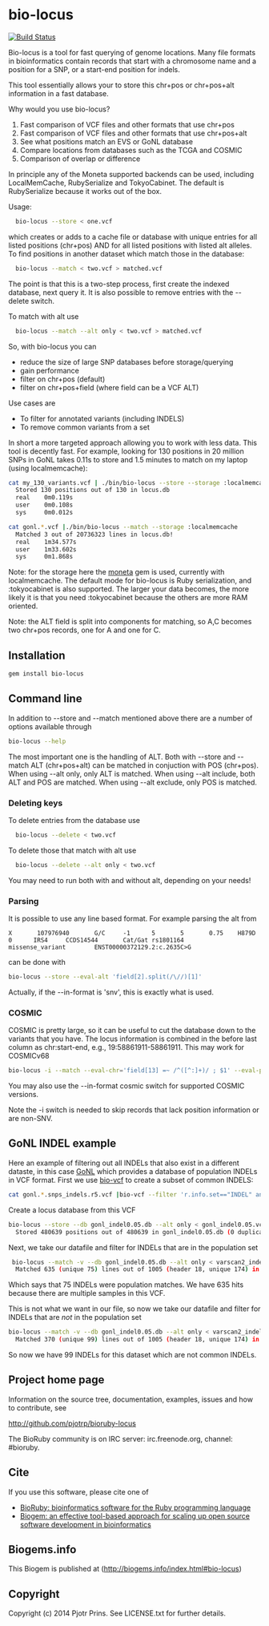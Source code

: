 # bio-locus

[![Build Status](https://secure.travis-ci.org/pjotrp/bioruby-locus.png)](http://travis-ci.org/pjotrp/bioruby-locus)

Bio-locus is a tool for fast querying of genome locations. Many file
formats in bioinformatics contain records that start with a chromosome
name and a position for a SNP, or a start-end position for indels.

This tool essentially allows your to store this chr+pos or chr+pos+alt
information in a fast database.

Why would you use bio-locus?

1. Fast comparison of VCF files and other formats that use chr+pos
2. Fast comparison of VCF files and other formats that use chr+pos+alt
3. See what positions match an EVS or GoNL database
4. Compare locations from databases such as the TCGA and COSMIC
5. Comparison of overlap or difference

In principle any of the Moneta supported backends can be used,
including LocalMemCache, RubySerialize and TokyoCabinet. The default
is RubySerialize because it works out of the box.

Usage: 

```sh
  bio-locus --store < one.vcf 
```

which creates or adds to a cache file or database with unique entries
for all listed positions (chr+pos) AND for all listed positions with
listed alt alleles. To find positions in another dataset which match
those in the database:

```sh
  bio-locus --match < two.vcf > matched.vcf
```

The point is that this is a two-step process, first create the
indexed database, next query it. It is also possible to remove entries
with the --delete switch.

To match with alt use

```sh
  bio-locus --match --alt only < two.vcf > matched.vcf
```

So, with bio-locus you can

* reduce the size of large SNP databases before storage/querying
* gain performance
* filter on chr+pos (default)
* filter on chr+pos+field (where field can be a VCF ALT)

Use cases are 

* To filter for annotated variants (including INDELS)
* To remove common variants from a set

In short a more targeted approach allowing you to work with less data. This
tool is decently fast. For example, looking for 130 positions in 20 million
SNPs in GoNL takes 0.11s to store and 1.5 minutes to match on my laptop (using
localmemcache):

```sh
cat my_130_variants.vcf | ./bin/bio-locus --store --storage :localmemcache
  Stored 130 positions out of 130 in locus.db
  real    0m0.119s
  user    0m0.108s
  sys     0m0.012s

cat gonl.*.vcf |./bin/bio-locus --match --storage :localmemcache
  Matched 3 out of 20736323 lines in locus.db!
  real    1m34.577s
  user    1m33.602s
  sys     0m1.868s
```

Note: for the storage here the
[moneta](https://github.com/minad/moneta) gem is used, currently with
localmemcache. The default mode for bio-locus is Ruby serialization,
and :tokyocabinet is also supported. The larger your data becomes, the
more likely it is that you need :tokyocabinet because the others are
more RAM oriented.

Note: the ALT field is split into components for matching, so A,C
becomes two chr+pos records, one for A and one for C.

## Installation

```sh
gem install bio-locus
```

## Command line

In addition to --store and --match mentioned above there are a number
of options available through

```sh
bio-locus --help
```

The most important one is the handling of ALT. Both with --store and
--match ALT (chr+pos+alt) can be matched in conjuction with POS
(chr+pos). When using --alt only, only ALT is matched. When using
--alt include, both ALT and POS are matched. When using --alt exclude,
only POS is matched. 


### Deleting keys

To delete entries from the database use 

```sh
  bio-locus --delete < two.vcf
```

To delete those that match with alt use

```sh
  bio-locus --delete --alt only < two.vcf
```

You may need to run both with and without alt, depending on your needs!

### Parsing

It is possible to use any line based format. For example parsing the
alt from

```
X       107976940       G/C     -1      5       5       0.75    H879D   0      IRS4     CCDS14544       Cat/Gat rs1801164       missense_variant        ENST00000372129.2:c.2635C>G
```

can be done with

```sh
bio-locus --store --eval-alt 'field[2].split(/\//)[1]'
```

Actually, if the --in-format is 'snv', this is exactly what is used.

### COSMIC

COSMIC is pretty large, so it can be useful to cut the database down to the
variants that you have. The locus information is combined
in the before last column as chr:start-end, e.g.,
19:58861911-58861911. This may work for COSMICv68

```sh
bio-locus -i --match --eval-chr='field[13] =~ /^([^:]+)/ ; $1' --eval-pos='field[13] =~ /:(\d+)-/ ; $1 ' < CosmicMutantExportIncFus_v68.tsv
```

You may also use the --in-format cosmic switch for supported COSMIC
versions.

Note the -i switch is needed to skip records that lack position
information or are non-SNV.

## GoNL INDEL example

Here an example of filtering out all INDELs that also exist in a
different dataste, in this case
[GoNL](http://www.genoomvannederland.nl/) which provides a database of
population INDELs in VCF format. First we use
[bio-vcf](https://github.com/pjotrp/bioruby-vcf) to create a
subset of common INDELS:

```sh
cat gonl.*.snps_indels.r5.vcf |bio-vcf --filter 'r.info.set=="INDEL" and r.info.af>0.05' > gonl_indel0.05.vcf
```

Create a locus database from this VCF

```sh
bio-locus --store --db gonl_indel0.05.db --alt only < gonl_indel0.05.vcf 
  Stored 480639 positions out of 480639 in gonl_indel0.05.db (0 duplicate hits)
```

Next, we take our datafile and filter for INDELs that are
in the population set

```sh
 bio-locus --match -v --db gonl_indel0.05.db --alt only < varscan2_indel_nfreq30_tfreq30.vcf > /dev/null
  Matched 635 (unique 75) lines out of 1005 (header 18, unique 174) in gonl_indel0.05.db!
```
Which says that 75 INDELs were population matches. We have 635 hits
because there are multiple samples in this VCF.

This is not what we want in our file, so now we take our datafile and
filter for INDELs that are *not* in the population set

```sh
bio-locus --match -v --db gonl_indel0.05.db --alt only < varscan2_indel_nfreq30_tfreq30.vcf > unique_indels.vcf
  Matched 370 (unique 99) lines out of 1005 (header 18, unique 174) in gonl_indel0.05.db!
```
So now we have 99 INDELs for this dataset which are not common INDELs.

## Project home page

Information on the source tree, documentation, examples, issues and
how to contribute, see

  http://github.com/pjotrp/bioruby-locus

The BioRuby community is on IRC server: irc.freenode.org, channel: #bioruby.

## Cite

If you use this software, please cite one of
  
* [BioRuby: bioinformatics software for the Ruby programming language](http://dx.doi.org/10.1093/bioinformatics/btq475)
* [Biogem: an effective tool-based approach for scaling up open source software development in bioinformatics](http://dx.doi.org/10.1093/bioinformatics/bts080)

## Biogems.info

This Biogem is published at (http://biogems.info/index.html#bio-locus)

## Copyright

Copyright (c) 2014 Pjotr Prins. See LICENSE.txt for further details.

